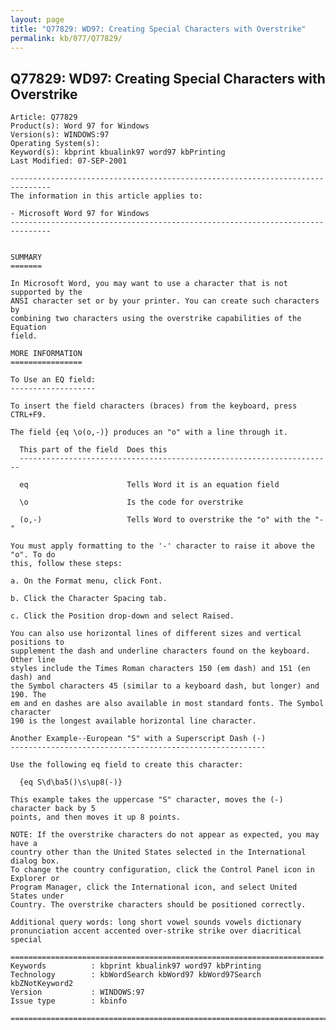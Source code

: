 ```yaml
---
layout: page
title: "Q77829: WD97: Creating Special Characters with Overstrike"
permalink: kb/077/Q77829/
---
```


## Q77829: WD97: Creating Special Characters with Overstrike

	Article: Q77829
	Product(s): Word 97 for Windows
	Version(s): WINDOWS:97
	Operating System(s): 
	Keyword(s): kbprint kbualink97 word97 kbPrinting
	Last Modified: 07-SEP-2001
	
	-------------------------------------------------------------------------------
	The information in this article applies to:
	
	- Microsoft Word 97 for Windows 
	-------------------------------------------------------------------------------
	
	
	SUMMARY
	=======
	
	In Microsoft Word, you may want to use a character that is not supported by the
	ANSI character set or by your printer. You can create such characters by
	combining two characters using the overstrike capabilities of the Equation
	field.
	
	MORE INFORMATION
	================
	
	To Use an EQ field:
	-------------------
	
	To insert the field characters (braces) from the keyboard, press CTRL+F9.
	
	The field {eq \o(o,-)} produces an "o" with a line through it.
	
	  This part of the field  Does this
	  ----------------------------------------------------------------------
	
	  eq                      Tells Word it is an equation field
	
	  \o                      Is the code for overstrike
	
	  (o,-)                   Tells Word to overstrike the "o" with the "-"
	
	You must apply formatting to the '-' character to raise it above the "o". To do
	this, follow these steps:
	
	a. On the Format menu, click Font.
	
	b. Click the Character Spacing tab.
	
	c. Click the Position drop-down and select Raised.
	
	You can also use horizontal lines of different sizes and vertical positions to
	supplement the dash and underline characters found on the keyboard. Other line
	styles include the Times Roman characters 150 (em dash) and 151 (en dash) and
	the Symbol characters 45 (similar to a keyboard dash, but longer) and 190. The
	em and en dashes are also available in most standard fonts. The Symbol character
	190 is the longest available horizontal line character.
	
	Another Example--European "S" with a Superscript Dash (-)
	---------------------------------------------------------
	
	Use the following eq field to create this character:
	
	  {eq S\d\ba5()\s\up8(-)}
	
	This example takes the uppercase "S" character, moves the (-) character back by 5
	points, and then moves it up 8 points.
	
	NOTE: If the overstrike characters do not appear as expected, you may have a
	country other than the United States selected in the International dialog box.
	To change the country configuration, click the Control Panel icon in Explorer or
	Program Manager, click the International icon, and select United States under
	Country. The overstrike characters should be positioned correctly.
	
	Additional query words: long short vowel sounds vowels dictionary pronunciation accent accented over-strike strike over diacritical special
	
	======================================================================
	Keywords          : kbprint kbualink97 word97 kbPrinting 
	Technology        : kbWordSearch kbWord97 kbWord97Search kbZNotKeyword2
	Version           : WINDOWS:97
	Issue type        : kbinfo
	
	=============================================================================
	

